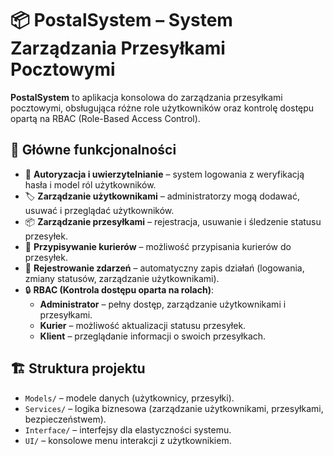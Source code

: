 # 📦 **PostalSystem – System Zarządzania Przesyłkami Pocztowymi**  

**PostalSystem** to aplikacja konsolowa do zarządzania przesyłkami pocztowymi, obsługująca różne role użytkowników oraz kontrolę dostępu opartą na RBAC (Role-Based Access Control).

## 🔧 **Główne funkcjonalności**  
- 🔑 **Autoryzacja i uwierzytelnianie** – system logowania z weryfikacją hasła i model ról użytkowników.  
- 🏷 **Zarządzanie użytkownikami** – administratorzy mogą dodawać, usuwać i przeglądać użytkowników.  
- 📦 **Zarządzanie przesyłkami** – rejestracja, usuwanie i śledzenie statusu przesyłek.  
- 🚚 **Przypisywanie kurierów** – możliwość przypisania kurierów do przesyłek.  
- 📜 **Rejestrowanie zdarzeń** – automatyczny zapis działań (logowania, zmiany statusów, zarządzanie użytkownikami).  
- 🔒 **RBAC (Kontrola dostępu oparta na rolach)**:
  - **Administrator** – pełny dostęp, zarządzanie użytkownikami i przesyłkami.  
  - **Kurier** – możliwość aktualizacji statusu przesyłek.  
  - **Klient** – przeglądanie informacji o swoich przesyłkach.  

## 🏗 **Struktura projektu**  
- `Models/` – modele danych (użytkownicy, przesyłki).  
- `Services/` – logika biznesowa (zarządzanie użytkownikami, przesyłkami, bezpieczeństwem).  
- `Interface/` – interfejsy dla elastyczności systemu.  
- `UI/` – konsolowe menu interakcji z użytkownikiem.  
